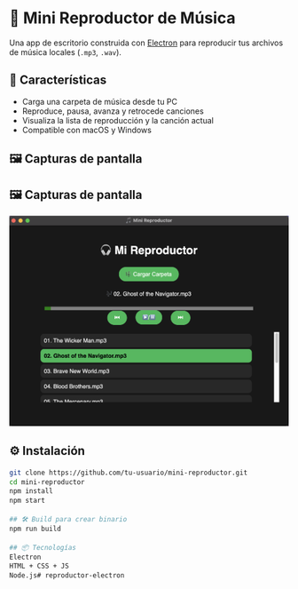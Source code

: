 # 🎵 Mini Reproductor de Música

Una app de escritorio construida con [Electron](https://www.electronjs.org/) para reproducir tus archivos de música locales (`.mp3`, `.wav`).

## 🚀 Características

- Carga una carpeta de música desde tu PC
- Reproduce, pausa, avanza y retrocede canciones
- Visualiza la lista de reproducción y la canción actual
- Compatible con macOS y Windows

## 🖼️ Capturas de pantalla
## 🖼️ Capturas de pantalla
![macOS](screenshots/player.png)

## ⚙️ Instalación

```bash
git clone https://github.com/tu-usuario/mini-reproductor.git
cd mini-reproductor
npm install
npm start

## 🛠️ Build para crear binario
npm run build

## 📦 Tecnologías
Electron
HTML + CSS + JS
Node.js# reproductor-electron
